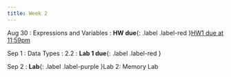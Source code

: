 ```yaml
---
title: Week 2
---
```


Aug 30
: Expressions and Variables
: **HW due**{: .label .label-red }[HW1 due at 11:59pm](https://class.mimir.io/assignments/95a2b71a-ac15-4b1b-9380-16a9d5340e49)
  
Sep 1
: Data Types
  : 2.2
: **Lab 1 due**{: .label .label-red }

Sep 2
: **Lab**{: .label .label-purple }Lab 2: Memory Lab
<!--   : [Solution](#) -->
